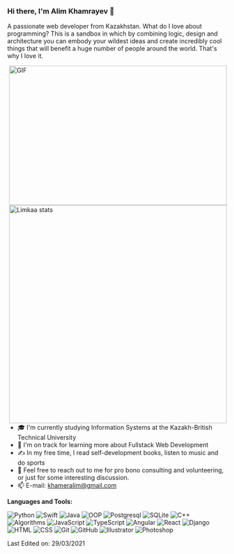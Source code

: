### Hi there, I'm Alim Khamrayev 👋

A passionate web developer from Kazakhstan. What do I love about programming? This is a sandbox in which by combining logic, design and architecture you can embody your wildest ideas and create incredibly cool things that will benefit a huge number of people around the world. That's why I love it. 

  <img align="right" alt="GIF" src="https://github.com/abhisheknaiidu/abhisheknaiidu/blob/master/code.gif?raw=true" width="500" height="320">
  <img align="right" src="https://github-readme-stats.vercel.app/api?username=Limkaa&show_icons=true&title_color=d1d1d1&icon_color=03fc73&text_color=8e8e8e&bg_color=111111&border_radius=0)" alt="Limkaa stats" width="500"/>
  
 - 🎓 I'm currently studying Information Systems at the Kazakh-British Technical University
 - 🌱 I'm on track for learning more about Fullstack Web Development
 - ✍️ In my free time, I read self-development books, listen to music and do sports
 - 💬 Feel free to reach out to me for pro bono consulting and volunteering, or just for some interesting discussion.
 - 📫 E-mail: khameralim@gmail.com

**Languages and Tools:**

![Python](https://img.shields.io/badge/Python-Upper-green)
![Swift](https://img.shields.io/badge/Swift-Intermediate-blue)
![Java](https://img.shields.io/badge/Java-Intermediate-blue)
![OOP](https://img.shields.io/badge/OOP-Upper-green)
![Postgresql](https://img.shields.io/badge/Postgresql-Intermediate-blue)
![SQLite](https://img.shields.io/badge/Sqlite-Intermediate-blue)
![C++](https://img.shields.io/badge/C++-Intermediate-blue)
![Algorithms](https://img.shields.io/badge/Algorithms-Intermediate-blue)
![JavaScript](https://img.shields.io/badge/JavaScript-Upper-green)
![TypeScript](https://img.shields.io/badge/TypeScript-Beginner-lightgrey)
![Angular](https://img.shields.io/badge/Angular-Beginner-lightgrey)
![React](https://img.shields.io/badge/Angular-Intermediate-blue)
![Django](https://img.shields.io/badge/Django-Beginner-lightgrey)
![HTML](https://img.shields.io/badge/HTML-Upper-green)
![CSS](https://img.shields.io/badge/CSS-Upper-green)
![Git](https://img.shields.io/badge/Git-Beginner-lightgrey)
![GitHub](https://img.shields.io/badge/GitHub-Beginner-lightgrey)
![Illustrator](https://img.shields.io/badge/Illustrator-Intermediate-blue)
![Photoshop](https://img.shields.io/badge/Photoshop-Intermediate-blue)

Last Edited on: 29/03/2021

